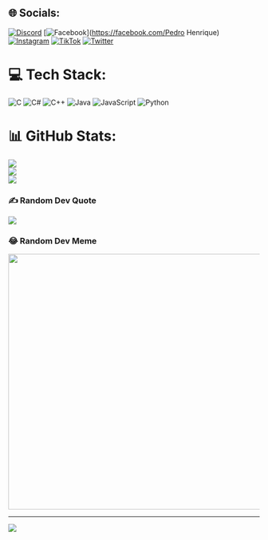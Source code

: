
## 🌐 Socials:
[![Discord](https://img.shields.io/badge/Discord-%237289DA.svg?logo=discord&logoColor=white)](htttps://discord.gg/259372365849427969) [![Facebook](https://img.shields.io/badge/Facebook-%231877F2.svg?logo=Facebook&logoColor=white)](https://facebook.com/Pedro Henrique) [![Instagram](https://img.shields.io/badge/Instagram-%23E4405F.svg?logo=Instagram&logoColor=white)](https://instagram.com/_pedhor) [![TikTok](https://img.shields.io/badge/TikTok-%23000000.svg?logo=TikTok&logoColor=white)](https://tiktok.com/@_obeicooi) [![Twitter](https://img.shields.io/badge/Twitter-%231DA1F2.svg?logo=Twitter&logoColor=white)](https://twitter.com/wwwbeic) 

# 💻 Tech Stack:
![C](https://img.shields.io/badge/c-%2300599C.svg?style=flat-square&logo=c&logoColor=white) ![C#](https://img.shields.io/badge/c%23-%23239120.svg?style=flat-square&logo=c-sharp&logoColor=white) ![C++](https://img.shields.io/badge/c++-%2300599C.svg?style=flat-square&logo=c%2B%2B&logoColor=white) ![Java](https://img.shields.io/badge/java-%23ED8B00.svg?style=flat-square&logo=java&logoColor=white) ![JavaScript](https://img.shields.io/badge/javascript-%23323330.svg?style=flat-square&logo=javascript&logoColor=%23F7DF1E) ![Python](https://img.shields.io/badge/python-3670A0?style=flat-square&logo=python&logoColor=ffdd54)
# 📊 GitHub Stats:
![](https://github-readme-stats.vercel.app/api?username=pedroromulo009&theme=merko&hide_border=false&include_all_commits=false&count_private=false)<br/>
![](https://github-readme-streak-stats.herokuapp.com/?user=pedroromulo009&theme=merko&hide_border=false)<br/>
![](https://github-readme-stats.vercel.app/api/top-langs/?username=pedroromulo009&theme=merko&hide_border=false&include_all_commits=false&count_private=false&layout=compact)

### ✍️ Random Dev Quote
![](https://quotes-github-readme.vercel.app/api?type=horizontal&theme=merko)

### 😂 Random Dev Meme
<img src="https://random-memer.herokuapp.com/" width="512px"/>

---
[![](https://visitcount.itsvg.in/api?id=pedroromulo009&icon=6&color=3)](https://visitcount.itsvg.in)

<!-- Proudly created with GPRM ( https://gprm.itsvg.in ) -->
